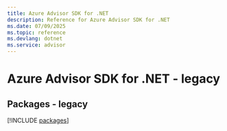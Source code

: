 ```yaml
---
title: Azure Advisor SDK for .NET
description: Reference for Azure Advisor SDK for .NET
ms.date: 07/09/2025
ms.topic: reference
ms.devlang: dotnet
ms.service: advisor
---
```

# Azure Advisor SDK for .NET - legacy
## Packages - legacy
[!INCLUDE [packages](advisor-index.md)]